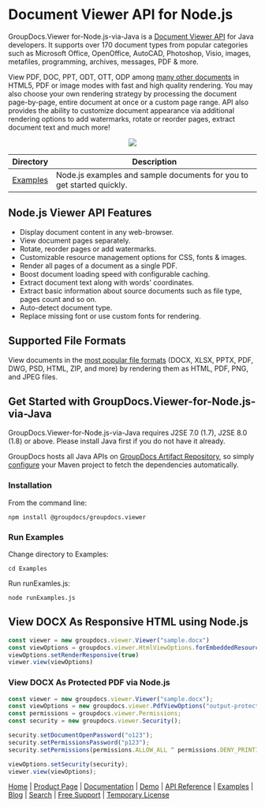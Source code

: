 # Document Viewer API for Node.js

GroupDocs.Viewer for-Node.js-via-Java is a [Document Viewer API](https://products.groupdocs.com/viewer/java) for Java developers. It supports over 170 document types from popular categories such as Microsoft Office, OpenOffice, AutoCAD, Photoshop, Visio, images, metafiles, programming, archives, messages, PDF & more.

View PDF, DOC, PPT, ODT, OTT, ODP among [many other documents](https://docs.groupdocs.com/viewer/java/supported-document-formats/) in HTML5, PDF or image modes with fast and high quality rendering. You may also choose your own rendering strategy by processing the document page-by-page, entire document at once or a custom page range. API also provides the ability to customize document appearance via additional rendering options to add watermarks, rotate or reorder pages, extract document text and much more!

<p align="center">
  <a title="Download complete GroupDocs.Viewer for Java source code" href="https://github.com/groupdocs-viewer/GroupDocs.Viewer-for-Java/archive/master.zip"> 
    <img src="https://camo.githubusercontent.com/11839cd752a2d367f3149c7bee1742b68e4a4d37/68747470733a2f2f7261772e6769746875622e636f6d2f4173706f73654578616d706c65732f6a6176612d6578616d706c65732d64617368626f6172642f6d61737465722f696d616765732f646f776e6c6f61645a69702d427574746f6e2d4c617267652e706e67" data-canonical-src="https://raw.github.com/AsposeExamples/java-examples-dashboard/master/images/downloadZip-Button-Large.png" style="max-width:100%;">
  </a>
</p>

Directory | Description
--------- | -----------
[Examples](https://github.com/groupdocs-viewer/GroupDocs.Viewer-for-Node.js-via-Java/tree/master/Examples)  | Node.js examples and sample documents for you to get started quickly.


## Node.js Viewer API Features 
- Display document content in any web-browser.
- View document pages separately.
- Rotate, reorder pages or add watermarks.
- Customizable resource management options for CSS, fonts & images.
- Render all pages of a document as a single PDF.
- Boost document loading speed with configurable caching.
- Extract document text along with words' coordinates.
- Extract basic information about source documents such as file type, pages count and so on.
- Auto-detect document type.
- Replace missing font or use custom fonts for rendering.

## Supported File Formats
View documents in the [most popular file formats](https://docs.groupdocs.com/viewer/nodejs-java/supported-document-formats/) (DOCX, XLSX, PPTX, PDF, DWG, PSD, HTML, ZIP, and more) by rendering them as HTML, PDF, PNG, and JPEG files.

## Get Started with GroupDocs.Viewer-for-Node.js-via-Java

GroupDocs.Viewer-for-Node.js-via-Java requires J2SE 7.0 (1.7), J2SE 8.0 (1.8) or above. Please install Java first if you do not have it already.

GroupDocs hosts all Java APIs on [GroupDocs Artifact Repository](https://artifact.groupdocs.com/webapp/#/artifacts/browse/tree/General/repo/com/groupdocs/groupdocs-viewer), so simply [configure](https://docs.groupdocs.com/viewer/java/installation/) your Maven project to fetch the dependencies automatically.

### Installation

From the command line:

	npm install @groupdocs/groupdocs.viewer

### Run Examples

Change directory to Examples:

	cd Examples

Run runExamles.js:

	node runExamples.js


## View DOCX As Responsive HTML using Node.js

```js
const viewer = new groupdocs.viewer.Viewer("sample.docx")
const viewOptions = groupdocs.viewer.HtmlViewOptions.forEmbeddedResources("output-responsive.html")
viewOptions.setRenderResponsive(true)
viewer.view(viewOptions)
```

### View DOCX As Protected PDF via Node.js

```js
const viewer = new groupdocs.viewer.Viewer("sample.docx");
const viewOptions = new groupdocs.viewer.PdfViewOptions("output-protect.pdf");
const permissions = groupdocs.viewer.Permissions;
const security = new groupdocs.viewer.Security();

security.setDocumentOpenPassword("o123");
security.setPermissionsPassword("p123");
security.setPermissions(permissions.ALLOW_ALL ^ permissions.DENY_PRINTING);

viewOptions.setSecurity(security);
viewer.view(viewOptions);
```

[Home](https://www.groupdocs.com/) | [Product Page](https://products.groupdocs.com/viewer/java) | [Documentation](https://docs.groupdocs.com/viewer/java/) | [Demo](https://products.groupdocs.app/viewer/family) | [API Reference](https://apireference.groupdocs.com/java/viewer) | [Examples](https://github.com/groupdocs-viewer/GroupDocs.Viewer-for-Java/tree/master/Examples) | [Blog](https://blog.groupdocs.com/category/viewer/) | [Search](https://search.groupdocs.com/) | [Free Support](https://forum.groupdocs.com/c/viewer) | [Temporary License](https://purchase.groupdocs.com/temporary-license)
